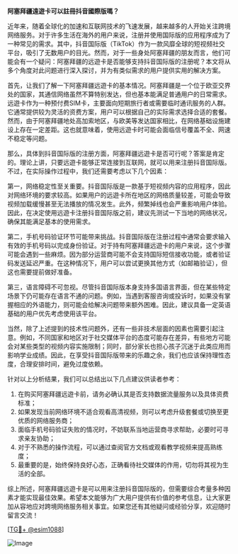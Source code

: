 **阿塞拜疆遠遊卡可以註冊抖音國際版嗎？**

近年来，随着全球化的加速和互联网技术的飞速发展，越来越多的人开始关注跨境网络服务。对于许多生活在海外的用户来说，注册并使用国际版的应用程序成为了一种常见的需求。其中，抖音国际版（TikTok）作为一款风靡全球的短视频社交平台，吸引了无数用户的目光。然而，对于一些身处阿塞拜疆的朋友而言，他们可能会有一个疑问：阿塞拜疆的远遊卡是否能够支持抖音国际版的注册呢？本文将从多个角度对此问题进行深入探讨，并为有类似需求的用户提供实用的解决方案。

首先，让我们了解一下阿塞拜疆远遊卡的基本情况。阿塞拜疆是一个位于欧亚交界处的国家，其通信网络虽然不算特别发达，但也基本能满足普通用户的日常需求。远遊卡作为一种预付费SIM卡，主要面向短期旅行者或需要临时通讯服务的人群。它通常提供较为灵活的资费方案，用户可以根据自己的实际需求选择合适的套餐。然而，由于阿塞拜疆地处高加索地区，与欧美等发达国家相比，在网络基础设施建设上存在一定差距。这也就意味着，使用远遊卡时可能会面临信号覆盖不全、网速不稳定等问题。

那么，具体到抖音国际版的注册方面，阿塞拜疆远遊卡是否可行呢？答案是肯定的。理论上讲，只要远遊卡能够正常连接到互联网，就可以用来注册抖音国际版。不过，在实际操作过程中，我们还需要考虑以下几个因素：

第一，网络稳定性至关重要。抖音国际版是一款基于短视频内容的应用程序，因此对网络环境的要求较高。如果用户的远遊卡所在地区的网络质量较差，可能会导致视频加载缓慢甚至无法播放的情况发生。此外，频繁掉线也会严重影响用户体验。因此，在决定使用远遊卡注册抖音国际版之前，建议先测试一下当地的网络状况，确保其能满足基本的使用需求。

第二，手机号码验证环节可能带来挑战。抖音国际版在注册过程中通常会要求输入有效的手机号码以完成身份验证。对于持有阿塞拜疆远遊卡的用户来说，这个步骤可能会遇到一些麻烦。因为部分运营商可能不会支持国际短信接收功能，或者验证码发送延迟严重。在这种情况下，用户可以尝试更换其他方式（如邮箱验证），但这也需要提前做好准备。

第三，语言障碍不可忽视。尽管抖音国际版本身支持多国语言界面，但在某些特定场景下仍可能存在语言不通的问题。例如，当遇到客服咨询或投诉时，如果没有掌握相应的外语能力，则可能会给解决问题带来额外困难。因此，建议具备一定英语基础的用户优先考虑使用该平台。

当然，除了上述提到的技术性问题外，还有一些非技术层面的因素也需要引起注意。例如，不同国家和地区对于社交媒体平台的态度可能存在差异，有些地方可能会对某些类型的视频内容实施限制；同时，部分家长也担心孩子沉迷于此类应用而影响学业成绩。因此，在享受抖音国际版带来的乐趣之余，我们也应该保持理性态度，合理安排时间，避免过度依赖。

针对以上分析结果，我们可以总结出以下几点建议供读者参考：

1. 在购买阿塞拜疆远遊卡前，请务必确认其是否支持数据流量服务以及具体资费标准；
2. 如果发现当前网络环境不适合观看高清视频，则可以考虑升级套餐或切换至更优质的网络服务商；
3. 面临手机号码验证失败的情况时，不妨联系当地运营商寻求帮助，必要时可寻求亲友协助；
4. 对于不熟悉的操作流程，可以通过查阅官方文档或观看教学视频来提高熟练度；
5. 最重要的是，始终保持良好心态，正确看待社交媒体的作用，切勿将其视为生活的全部。

综上所述，阿塞拜疆远遊卡是可以用来注册抖音国际版的，但需要综合考量多种因素才能实现最佳效果。希望本文能够为广大用户提供有价值的参考信息，让大家更加从容地应对跨境网络服务相关事宜。如果您还有其他疑问或经验分享，欢迎随时留言交流！

[[TG💪+ @esim1088](https://t.me/s/esim1088)]

![Image](https://i.postimg.cc/4NQfJmqS/Snipaste-2025-05-13-00-14-12.png)